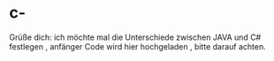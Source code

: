 # c-



Grüße dich:
ich möchte mal die Unterschiede zwischen JAVA und C# festlegen  , anfänger Code wird hier hochgeladen , bitte darauf achten.
